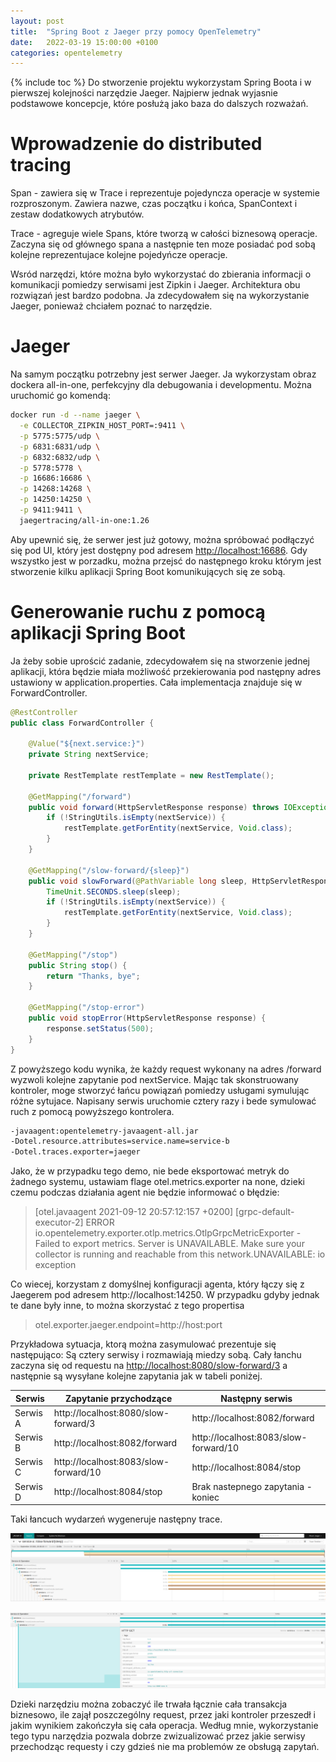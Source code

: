 ```yaml
---
layout: post
title:  "Spring Boot z Jaeger przy pomocy OpenTelemetry"
date:   2022-03-19 15:00:00 +0100
categories: opentelemetry
---
```

{% include toc %}
Do stworzenie projektu wykorzystam Spring Boota i w pierwszej kolejności narzędzie Jaeger. Najpierw jednak wyjasnie podstawowe koncepcje, które posłużą jako baza do dalszych rozważań. 

# Wprowadzenie do distributed tracing

Span - zawiera się w Trace i reprezentuje pojedyncza operacje w systemie rozproszonym. Zawiera nazwe, czas początku i końca, SpanContext i zestaw dodatkowych atrybutów. 

Trace - agreguje wiele Spans, które tworzą  w całości biznesową operacje. Zaczyna się od głównego spana a następnie ten moze posiadać pod sobą kolejne reprezentujace kolejne pojedyńcze operacje. 

Wsród narzędzi, które można było wykorzystać do zbierania informacji o komunikacji pomiedzy serwisami jest Zipkin i Jaeger. Architektura obu rozwiązań jest bardzo podobna. Ja zdecydowałem się na wykorzystanie Jaeger, ponieważ chciałem poznać to narzędzie. 

# Jaeger

Na samym początku potrzebny jest serwer Jaeger. Ja wykorzystam obraz dockera all-in-one, perfekcyjny dla debugowania i developmentu. Można uruchomić go komendą:

```bash
docker run -d --name jaeger \
  -e COLLECTOR_ZIPKIN_HOST_PORT=:9411 \
  -p 5775:5775/udp \
  -p 6831:6831/udp \
  -p 6832:6832/udp \
  -p 5778:5778 \
  -p 16686:16686 \
  -p 14268:14268 \
  -p 14250:14250 \
  -p 9411:9411 \
  jaegertracing/all-in-one:1.26

```

Aby upewnić się, że serwer jest już gotowy, można spróbować podłączyć się pod UI, który jest dostępny pod adresem [http://localhost:16686](http://localhost:16686/).  Gdy wszystko jest w porzadku, można przejsć do następnego kroku którym jest stworzenie kilku aplikacji Spring Boot komunikujących się ze sobą. 


# Generowanie ruchu z pomocą aplikacji Spring Boot 

Ja żeby sobie uprościć zadanie, zdecydowałem się na stworzenie jednej aplikacji, która będzie miała możliwość przekierowania pod następny adres ustawiony w application.properties. Cała implementacja znajduje się w ForwardController.

```java
@RestController
public class ForwardController {

    @Value("${next.service:}")
    private String nextService;

    private RestTemplate restTemplate = new RestTemplate();

    @GetMapping("/forward")
    public void forward(HttpServletResponse response) throws IOException {
        if (!StringUtils.isEmpty(nextService)) {
            restTemplate.getForEntity(nextService, Void.class);
        }
    }

    @GetMapping("/slow-forward/{sleep}")
    public void slowForward(@PathVariable long sleep, HttpServletResponse response) throws IOException, InterruptedException {
        TimeUnit.SECONDS.sleep(sleep);
        if (!StringUtils.isEmpty(nextService)) {
            restTemplate.getForEntity(nextService, Void.class);
        }
    }

    @GetMapping("/stop")
    public String stop() {
        return "Thanks, bye";
    }

    @GetMapping("/stop-error")
    public void stopError(HttpServletResponse response) {
        response.setStatus(500);
    }
}
```

Z powyższego kodu wynika, że każdy request wykonany na adres /forward wyzwoli kolejne zapytanie pod nextService. Mając tak skonstruowany kontroler, moge stworzyć łańcu powiązań pomiedzy usługami symulując różne sytujace. Napisany serwis uruchomie cztery razy i bede symulować ruch z pomocą powyższego kontrolera.

```bash
-javaagent:opentelemetry-javaagent-all.jar
-Dotel.resource.attributes=service.name=service-b
-Dotel.traces.exporter=jaeger
```

Jako, że w przypadku tego demo, nie bede eksportować metryk do żadnego systemu, ustawiam flage otel.metrics.exporter na none, dzieki czemu podczas działania agent nie będzie informować o błędzie:

> [otel.javaagent 2021-09-12 20:57:12:157 +0200] [grpc-default-executor-2] ERROR io.opentelemetry.exporter.otlp.metrics.OtlpGrpcMetricExporter - Failed to export metrics. Server is UNAVAILABLE. Make sure your collector is running and reachable from this network.UNAVAILABLE: io exception
> 

Co wiecej, korzystam z domyślnej konfiguracji agenta, który łączy się z Jaegerem pod adresem http://localhost:14250. W przypadku gdyby jednak te dane były inne, to można skorzystać z tego propertisa

> otel.exporter.jaeger.endpoint=http://host:port
> 

Przykładowa sytuacja, ktorą można zasymulować prezentuje się następująco: Są cztery serwisy i rozmawiają miedzy sobą. Cały łanchu zaczyna się od requestu na [http://localhost:8080/slow-forward/3](http://localhost:8080/slow-forward/3) a następnie są wysyłane kolejne zapytania jak w tabeli poniżej.  



| Serwis      | Zapytanie przychodzące | Następny serwis |
| ----------- | ---------------------- | --------------- |
| Serwis A    | http://localhost:8080/slow-forward/3       | http://localhost:8082/forward
| Serwis B    | http://localhost:8082/forward        | http://localhost:8083/slow-forward/10
| Serwis C    | http://localhost:8083/slow-forward/10        | http://localhost:8084/stop
| Serwis D    | http://localhost:8084/stop        | Brak nastepnego zapytania - koniec


Taki łancuch wydarzeń wygeneruje następny trace. 

![Widok wszystkich zapytań](/images/OpenTelemetry/2/traces1.png)

![Poszczególne zapytanie](/images/OpenTelemetry/2/traces2.png)

Dzieki narzędziu można zobaczyć ile trwała łącznie cała transakcja biznesowo, ile zajął poszczególny request, przez jaki kontroler przeszedł i jakim wynikiem zakończyła się cała operacja. Według mnie,  wykorzystanie tego typu narzędzia pozwala dobrze zwizualizować przez jakie serwisy przechodząc requesty i czy gdzieś nie ma problemów ze obsługą zapytań. 